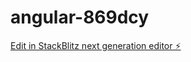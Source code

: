 # angular-869dcy

[Edit in StackBlitz next generation editor ⚡️](https://stackblitz.com/~/github.com/ahirraorohan/angular-869dcy)